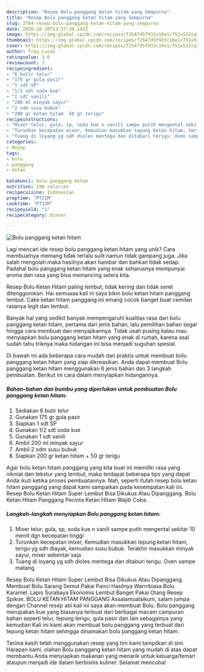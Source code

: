 ```yaml
---
description: "Resep Bolu panggang ketan hitam yang Sempurna"
title: "Resep Bolu panggang ketan hitam yang Sempurna"
slug: 2784-resep-bolu-panggang-ketan-hitam-yang-sempurna
date: 2020-10-30T13:37:39.142Z
image: https://img-global.cpcdn.com/recipes/f2547d5f933c16e1/751x532cq70/bolu-panggang-ketan-hitam-foto-resep-utama.jpg
thumbnail: https://img-global.cpcdn.com/recipes/f2547d5f933c16e1/751x532cq70/bolu-panggang-ketan-hitam-foto-resep-utama.jpg
cover: https://img-global.cpcdn.com/recipes/f2547d5f933c16e1/751x532cq70/bolu-panggang-ketan-hitam-foto-resep-utama.jpg
author: Troy Lucas
ratingvalue: 3.6
reviewcount: 3
recipeingredient:
- "6 butir telur"
- "175 gr gula pasir"
- "1 sdt SP"
- "1/2 sdt soda kue"
- "1 sdt vanili"
- "200 ml minyak sayur"
- "2 sdm susu bubuk"
- "200 gr ketan hitam  50 gr terigu"
recipeinstructions:
- "Mixer telur, gula, sp, soda kue n vanili sampe putih mengental sekitar 10 menit dgn kecepatan tinggi"
- "Turunkan kecepatan mixer, Kemudian masukkan tepung ketan hitam, terigu yg sdh diayak, kemudian susu bubuk. Terakhir masukkan minyak sayur, mixer sebentar saja."
- "Tuang di loyang yg sdh dioles mentega dan ditaburi terigu. Oven sampe matang."
categories:
- Resep
tags:
- bolu
- panggang
- ketan

katakunci: bolu panggang ketan 
nutrition: 198 calories
recipecuisine: Indonesian
preptime: "PT21M"
cooktime: "PT32M"
recipeyield: "1"
recipecategory: Dinner

---
```



![Bolu panggang ketan hitam](https://img-global.cpcdn.com/recipes/f2547d5f933c16e1/751x532cq70/bolu-panggang-ketan-hitam-foto-resep-utama.jpg)

Lagi mencari ide resep bolu panggang ketan hitam yang unik? Cara membuatnya memang tidak terlalu sulit namun tidak gampang juga. Jika salah mengolah maka hasilnya akan hambar dan bahkan tidak sedap. Padahal bolu panggang ketan hitam yang enak seharusnya mempunyai aroma dan rasa yang bisa memancing selera kita.

Resep Bolu Ketan Hitam paling lembut, tidak kering dan tidak seret ditenggorokan. Hai semuaaa kali ni saya bikin bolu ketan hitam panggang lembut. Cake ketan hitam panggang ini emang cocok banget buat cemilan rasanya legit dan lembut.

Banyak hal yang sedikit banyak mempengaruhi kualitas rasa dari bolu panggang ketan hitam, pertama dari jenis bahan, lalu pemilihan bahan segar hingga cara membuat dan menyajikannya. Tidak usah pusing kalau mau menyiapkan bolu panggang ketan hitam yang enak di rumah, karena asal sudah tahu triknya maka hidangan ini bisa menjadi suguhan spesial.


Di bawah ini ada beberapa cara mudah dan praktis untuk membuat bolu panggang ketan hitam yang siap dikreasikan. Anda dapat membuat Bolu panggang ketan hitam menggunakan 8 jenis bahan dan 3 langkah pembuatan. Berikut ini cara dalam menyiapkan hidangannya.

<!--inarticleads1-->

##### Bahan-bahan dan bumbu yang diperlukan untuk pembuatan Bolu panggang ketan hitam:

1. Sediakan 6 butir telur
1. Gunakan 175 gr gula pasir
1. Siapkan 1 sdt SP
1. Gunakan 1/2 sdt soda kue
1. Gunakan 1 sdt vanili
1. Ambil 200 ml minyak sayur
1. Ambil 2 sdm susu bubuk
1. Siapkan 200 gr ketan hitam + 50 gr terigu


Agar bolu ketan hitam panggang yang kita buat ini memiliki rasa yang nikmat dan tekstur yang lembut, maka terdapat beberapa tips yang dapat Anda ikuti ketika proses pembuatannya. Nah, seperti itulah resep bolu ketan hitam panggang yang dapat kami sampaikan pada kesempatan kali ini. Resep Bolu Ketan Hitam Super Lembut Bisa Dikukus Atau Dipanggang. Bolu Ketan Hitam Panggang Pecinta Ketan Hitam Wajib Coba. 

<!--inarticleads2-->

##### Langkah-langkah menyiapkan Bolu panggang ketan hitam:

1. Mixer telur, gula, sp, soda kue n vanili sampe putih mengental sekitar 10 menit dgn kecepatan tinggi
1. Turunkan kecepatan mixer, Kemudian masukkan tepung ketan hitam, terigu yg sdh diayak, kemudian susu bubuk. Terakhir masukkan minyak sayur, mixer sebentar saja.
1. Tuang di loyang yg sdh dioles mentega dan ditaburi terigu. Oven sampe matang.


Resep Bolu Ketan Hitam Super Lembut Bisa Dikukus Atau Dipanggang. Membuat Bolu Sarang Semut Pakai Panci Hasilnya Warrrbiasa Bolu Karamel. Lapis Surabaya Ekonomis Lembut Banget Pakai Otang Resep Spikoe. BOLU KETAN HITAM PANGGANG Assalamualaikum, salam jumpa dengan Channel resep abi kali ini saya akan membuat Bolu. Bolu panggang merupakan kue yang biasanya terbuat dari berbagai macam campuran bahan seperti telur, tepung terigu, gula pasir dan lain sebagainya yang kemudian Kali ini kami akan membuat bolu panggang yang terbuat dari tepung ketan hitam sehingga dinamakan bolu panggang ketan hitam. 

Terima kasih telah menggunakan resep yang tim kami tampilkan di sini. Harapan kami, olahan Bolu panggang ketan hitam yang mudah di atas dapat membantu Anda menyiapkan makanan yang menarik untuk keluarga/teman ataupun menjadi ide dalam berbisnis kuliner. Selamat mencoba!
